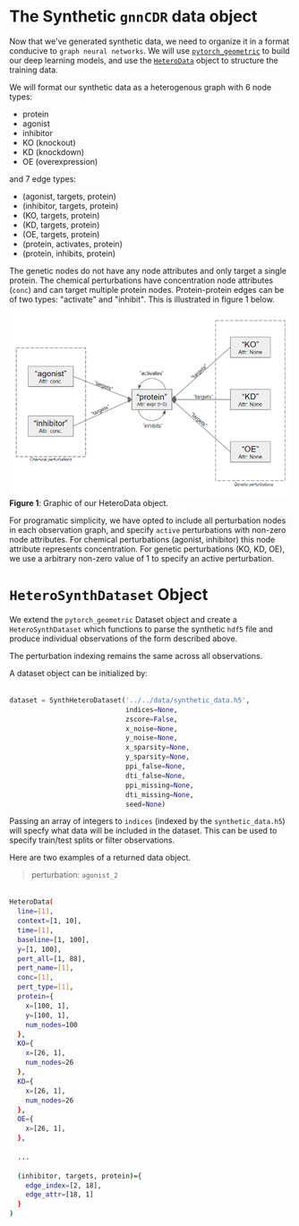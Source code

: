 # The Synthetic `gnnCDR` data object 

Now that we've generated synthetic data, we need to organize it in a format conducive to `graph neural networks`. We will use [`pytorch_geometric`](https://pytorch-geometric.readthedocs.io/en/latest/index.html) to build our deep learning models, and use the [`HeteroData`](https://pytorch-geometric.readthedocs.io/en/latest/notes/heterogeneous.html) object to structure the training data. 

We will format our synthetic data as a heterogenous graph with 6 node types: 

- protein
- agonist
- inhibitor
- KO (knockout)
- KD (knockdown) 
- OE (overexpression)

and 7 edge types:  

- (agonist, targets, protein)  
- (inhibitor, targets, protein)  
- (KO, targets, protein)  
- (KD, targets, protein)  
- (OE, targets, protein)  
- (protein, activates, protein)  
- (protein, inhibits, protein)  

The genetic nodes do not have any node attributes and only target a single protein. The chemical perturbations have concentration node attributes (`conc`) and can target multiple protein nodes. Protein-protein edges can be of two types: "activate" and "inhibit". This is illustrated in figure 1 below. 

![](./synth_data_graph_obj.PNG)
**Figure 1**: Graphic of our HeteroData object. 

For programatic simplicity, we have opted to include all perturbation nodes in each observation graph, and specify `active` perturbations with non-zero node attributes. For chemical perturbations (agonist, inhibitor) this node attribute represents concentration. For genetic perturbations (KO, KD, OE), we use a arbitrary non-zero value of 1 to specify an active perturbation. 

# `HeteroSynthDataset` Object

We extend the `pytorch_geometric` Dataset object and create a `HeteroSynthDataset` which functions to parse the synthetic `hdf5` file and produce individual observations of the form described above. 

The perturbation indexing remains the same across all observations. 

A dataset object can be initialized by: 

```python 

dataset = SynthHeteroDataset('../../data/synthetic_data.h5', 
                             indices=None, 
                             zscore=False, 
                             x_noise=None, 
                             y_noise=None, 
                             x_sparsity=None, 
                             y_sparsity=None, 
                             ppi_false=None, 
                             dti_false=None, 
                             ppi_missing=None, 
                             dti_missing=None, 
                             seed=None)

```

Passing an array of integers to `indices` (indexed by the `synthetic_data.h5`) will specfy what data will be included in the dataset. This can be used to specify train/test splits or filter observations. 

Here are two examples of a returned data object. 

> perturbation: `agonist_2`

```bash

HeteroData(
  line=[1],
  context=[1, 10],
  time=[1],
  baseline=[1, 100],
  y=[1, 100],
  pert_all=[1, 88],
  pert_name=[1],
  conc=[1],
  pert_type=[1],
  protein={
    x=[100, 1],
    y=[100, 1],
    num_nodes=100
  },
  KO={
    x=[26, 1],
    num_nodes=26
  },
  KD={
    x=[26, 1],
    num_nodes=26
  },
  OE={
    x=[26, 1],
  },

  ...

  (inhibitor, targets, protein)={
    edge_index=[2, 18],
    edge_attr=[18, 1]
  }
)

```